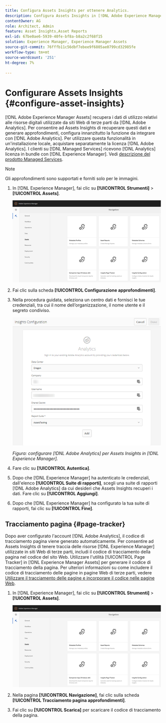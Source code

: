```yaml
---
title: Configura Assets Insights per ottenere Analytics.
description: Configura Assets Insights in [!DNL Adobe Experience Manager Assets].
contentOwner: AG
role: Architect, Admin
feature: Asset Insights,Asset Reports
exl-id: 67be0ae6-5939-40fe-bf8a-b8a2c2f68f15
solution: Experience Manager, Experience Manager Assets
source-git-commit: 76fffb11c56dbf7ebee9f6805ae0799cd32985fe
workflow-type: tm+mt
source-wordcount: '251'
ht-degree: 7%

---
```


# Configurare Assets Insights {#configure-asset-insights}

[!DNL Adobe Experience Manager Assets] recupera i dati di utilizzo relativi alle risorse digitali utilizzate da siti Web di terze parti da [!DNL Adobe Analytics]. Per consentire ad Assets Insights di recuperare questi dati e generare approfondimenti, configura innanzitutto la funzione da integrare con [!DNL Adobe Analytics]. Per utilizzare questa funzionalità in un&#39;installazione locale, acquistare separatamente la licenza [!DNL Adobe Analytics]. I clienti su [!DNL Managed Services] ricevono [!DNL Analytics] licenza in bundle con [!DNL Experience Manager]. Vedi [descrizione del prodotto Managed Services](https://helpx.adobe.com/legal/product-descriptions/adobe-experience-manager-managed-services.html).

>[!NOTE]
>
>Gli approfondimenti sono supportati e forniti solo per le immagini.

1. In [!DNL Experience Manager], fai clic su **[!UICONTROL Strumenti]** > **[!UICONTROL Assets]**.

   ![chlimage_1-72](assets/chlimage_1-210.png)

1. Fai clic sulla scheda **[!UICONTROL Configurazione approfondimenti]**.
1. Nella procedura guidata, seleziona un centro dati e fornisci le tue credenziali, tra cui il nome dell’organizzazione, il nome utente e il segreto condiviso.

   ![Configurare Adobe Analytics per Assets Insights in Experience Manager](assets/insights_config2.png)

   *Figura: configurare [!DNL Adobe Analytics] per Assets Insights in [!DNL Experience Manager].*

1. Fare clic su **[!UICONTROL Autentica]**.
1. Dopo che [!DNL Experience Manager] ha autenticato le credenziali, dall&#39;elenco **[!UICONTROL Suite di rapporti]**, scegli una suite di rapporti [!DNL Adobe Analytics] da cui desideri che Assets Insights recuperi i dati. Fare clic su **[!UICONTROL Aggiungi]**.
1. Dopo che [!DNL Experience Manager] ha configurato la tua suite di rapporti, fai clic su **[!UICONTROL Fine]**.

## Tracciamento pagina {#page-tracker}

Dopo aver configurato l&#39;account [!DNL Adobe Analytics], il codice di tracciamento pagina viene generato automaticamente. Per consentire ad Assets Insights di tenere traccia delle risorse [!DNL Experience Manager] utilizzate in siti Web di terze parti, includi il codice di tracciamento della pagina nel codice del sito Web. Utilizzare l&#39;utilità [!UICONTROL Page Tracker] in [!DNL Experience Manager Assets] per generare il codice di tracciamento della pagina. Per ulteriori informazioni su come includere il codice di tracciamento delle pagine in pagine Web di terze parti, vedere [Utilizzare il tracciamento delle pagine e incorporare il codice nelle pagine Web](/help/assets/use-page-tracker.md).

1. In [!DNL Experience Manager], fai clic su **[!UICONTROL Strumenti]** > **[!UICONTROL Assets]**.

   ![chlimage_1-73](assets/chlimage_1-214.png)

1. Nella pagina **[!UICONTROL Navigazione]**, fai clic sulla scheda **[!UICONTROL Tracciamento pagina approfondimenti]**.
1. Fai clic su **[!UICONTROL Scarica]** per scaricare il codice di tracciamento della pagina.
